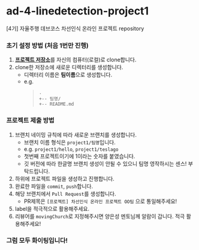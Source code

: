# ad-4-linedetection-project1
[4기] 자율주행 데브코스 차선인식 온라인 프로젝트 repository

### 초기 설정 방법 (처음 1번만 진행)

1. [**프로젝트 저장소**](https://github.com/prgrms-ad-devcourse/ad-4-linedetection-project1)를 자신의 컴퓨터(로컬)로 clone합니다.
2. clone한 저장소에 새로운 디렉터리를 생성합니다.
   - 디렉터리 이름은 **팀이름**으로 생성합니다.
   - e.g.
     > ```shell
     > .
     > +-- 팀명/
     > +-- README.md
     > ```

### 프로젝트 제출 방법

1. 브랜치 네이밍 규칙에 따라 새로운 브랜치를 생성합니다.
   - 브랜치 이름 형식은 `project1/팀명`입니다.
   - e.g. `project1/hello`, `project1/teslago`
   - 첫번째 프로젝트이기에 1이라는 숫자를 붙였습니다.
   - 깃 버전에 따라 한글명 브랜치 생성이 안될 수 있으니 팀명 영작하시는 센스! 부탁드립니다.
2. 하위에 프로젝트 파일을 생성하고 진행합니다.
3. 완료한 파일을 `commit`, `push`합니다.
4. 해당 브랜치에서 `Pull Request`를 생성합니다.
   - PR제목은 `[프로젝트] 차선인식 온라인 프로젝트 OO팀` 으로 통일해주세요!
5. label을 적극적으로 활용해주세요.
6. 리뷰어를 `movingChurch`로 지정해주시면 양은성 멘토님께 알람이 갑니다. 적극 활용해주세요!


### 그럼 모두 화이팅입니다!
